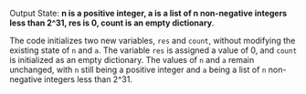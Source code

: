 Output State: **n is a positive integer, a is a list of n non-negative integers less than 2^31, res is 0, count is an empty dictionary**.

The code initializes two new variables, `res` and `count`, without modifying the existing state of `n` and `a`. The variable `res` is assigned a value of 0, and `count` is initialized as an empty dictionary. The values of `n` and `a` remain unchanged, with `n` still being a positive integer and `a` being a list of `n` non-negative integers less than 2^31.